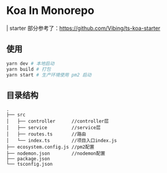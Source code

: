 # Koa In Monorepo

| starter 部分参考了：https://github.com/Vibing/ts-koa-starter

## 使用

```bash
yarn dev # 本地启动
yarn build # 打包
yarn start # 生产环境使用 pm2 启动
```

## 目录结构

```bazaar
.
├── src
│   ├── controller      //controller层
│   ├── service         //service层
│   ├── routes.ts       //路由
│   └── index.ts        //项目入口index.js
├── ecosystem.config.js //pm2配置
├── nodemon.json        //nodemon配置
├── package.json
└── tsconfig.json
```
